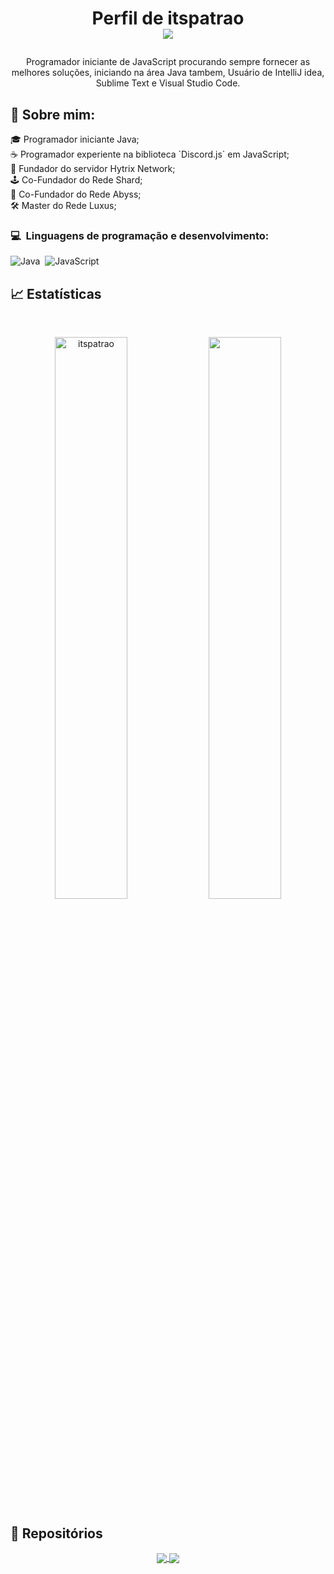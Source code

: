 # <p align="center">Perfil de itspatrao<br /><img src="https://komarev.com/ghpvc/?username=itspatrao1619&color=blue&style=flat-square&label=Profile+Views" /></p>
<p align="center">Programador iniciante de JavaScript procurando sempre fornecer as melhores soluções, iniciando na área Java tambem, Usuário de IntelliJ idea, Sublime Text e Visual Studio Code.</p>

## 🧑 Sobre mim:
<p>
🎓 Programador iniciante Java;<br>
☕ Programador experiente na biblioteca `Discord.js` em JavaScript;<br>
👑 Fundador do servidor Hytrix Network;<br>
🕹️ Co-Fundador do Rede Shard;<br>
🌟 Co-Fundador do Rede Abyss;<br>
🛠️ Master do Rede Luxus;<br>
</p>

### 💻 &nbsp;Linguagens de programação e desenvolvimento:
![Java](https://img.shields.io/badge/java-%239b44c7.svg?style=for-the-badge&logo=java&logoColor=white)&nbsp;
![JavaScript](https://img.shields.io/badge/javascript-%23323330.svg?style=for-the-badge&logo=javascript&logoColor=%23F7DF1E)&nbsp;

## 📈 Estatísticas

<br/>
<p align="center">
  <img width="48%" src="https://github-readme-stats.vercel.app/api?username=itspatrao&count_private=true&theme=dark&show_icons=true" alt="itspatrao" />
  <img width="48%" src="https://github-readme-streak-stats.herokuapp.com/?user=itspatrao&hide_border=true&theme=dark&show_icons=true" />
</p>

## 📕 Repositórios

<p align="center">
	<a href="https://github.com/itspatrao/rune-bot">
		<img align="center" src="https://github-readme-stats.vercel.app/api/pin/?username=itspatrao&repo=rune-bot&hide_border=true&theme=dark&show_icons=true" />
	</a>
	<a href="https://github.com/itspatrao/rune-bot">
		<img align="center" src="https://github-readme-stats.vercel.app/api/pin/?username=itspatrao&repo=rune-bot&hide_border=true&theme=dark&show_icons=true" />
	</a>
</p>